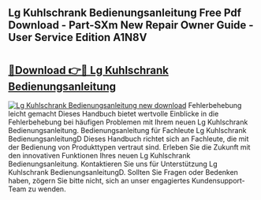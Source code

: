 ## Lg Kuhlschrank Bedienungsanleitung Free Pdf Download - Part-SXm New Repair Owner Guide - User Service Edition A1N8V

# <h2><a href="http://df4pv2.blite.top/?on=Lg+Kuhlschrank+Bedienungsanleitung">🔗Download 👉🔴 Lg Kuhlschrank Bedienungsanleitung</a></h2>

[![Lg Kuhlschrank Bedienungsanleitung new download](https://i.imgur.com/lujVjoI.png)](http://df4pv2.blite.top/?on=Lg+Kuhlschrank+Bedienungsanleitung)
Fehlerbehebung leicht gemacht Dieses Handbuch bietet wertvolle Einblicke in die Fehlerbehebung bei häufigen Problemen mit Ihrem neuen Lg Kuhlschrank Bedienungsanleitung. Bedienungsanleitung für Fachleute Lg Kuhlschrank BedienungsanleitungD Dieses Handbuch richtet sich an Fachleute, die mit der Bedienung von Produkttypen vertraut sind. Erleben Sie die Zukunft mit den innovativen Funktionen Ihres neuen Lg Kuhlschrank Bedienungsanleitung. Kontaktieren Sie uns für Unterstützung Lg Kuhlschrank BedienungsanleitungD. Sollten Sie Fragen oder Bedenken haben, zögern Sie bitte nicht, sich an unser engagiertes Kundensupport-Team zu wenden.
